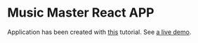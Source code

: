 # Music Master React APP

Application has been created with [this](https://www.udemy.com/react-js-and-redux-mastering-web-apps/learn/v4/content) tutorial. See [a live demo](https://webwarriors.pl/michalwielgus/react/musicmaster).